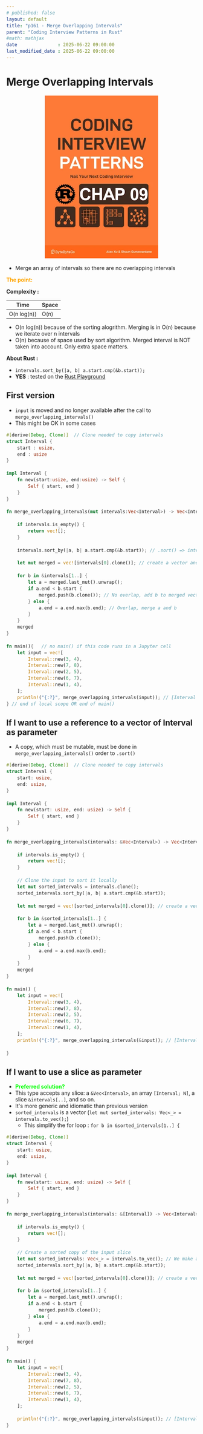 ```yaml
---
# published: false
layout: default
title: "p161 - Merge Overlapping Intervals"
parent: "Coding Interview Patterns in Rust"
#math: mathjax
date               : 2025-06-22 09:00:00
last_modified_date : 2025-06-22 09:00:00
---
```


# Merge Overlapping Intervals

<div align="center">
<img src="../assets/chap_09.webp" alt="" width="300" loading="lazy"/>
</div>

* Merge an array of intervals so there are no overlapping intervals


<span style="color:orange"><b>The point:</b></span>


**Complexity :**

| Time               | Space |
|--------------------|-------|
| O(n log(n))        | O(n)  |

* O(n log(n)) because of the sorting alogrithm. Merging is in O(n) because we iterate over n intervals
* O(n) because of space used by sort algorithm. Merged interval is NOT taken into account. Only extra space matters. 

**About Rust :**
* `intervals.sort_by(|a, b| a.start.cmp(&b.start));`
* **YES** : tested on the [Rust Playground](https://play.rust-lang.org/)

<!-- 
<span style="color:red"><b>TODO : </b></span> 
* Add comments in the source code        
 -->

<!-- * <span style="color:lime"><b>Preferred solution?</b></span>      -->


## First version
* `input` is moved and no longer available after the call to `merge_overlapping_intervals()`
* This might be OK in some cases


```rust
#[derive(Debug, Clone)]  // Clone needed to copy intervals
struct Interval {
    start : usize,
    end : usize
}

impl Interval {
    fn new(start:usize, end:usize) -> Self {
        Self { start, end }
    }
}

fn merge_overlapping_intervals(mut intervals:Vec<Interval>) -> Vec<Interval>{

    if intervals.is_empty() {
        return vec![];
    }

    intervals.sort_by(|a, b| a.start.cmp(&b.start)); // .sort() => intervals parameter must be mut
    
    let mut merged = vec![intervals[0].clone()]; // create a vector and fill it with first element of sorted_intervals
        
    for b in &intervals[1..] {
        let a = merged.last_mut().unwrap();
        if a.end < b.start {
            merged.push(b.clone()); // No overlap, add b to merged vector
        } else {
            a.end = a.end.max(b.end); // Overlap, merge a and b
        }
    }
    merged
}

fn main(){   // no main() if this code runs in a Jupyter cell 
    let input = vec![
        Interval::new(3, 4),
        Interval::new(7, 8),
        Interval::new(2, 5),
        Interval::new(6, 7),
        Interval::new(1, 4),
    ];
    println!("{:?}", merge_overlapping_intervals(input)); // [Interval { start: 1, end: 5 }, Interval { start: 6, end: 8 }]
} // end of local scope OR end of main()       
```

## If I want to use a reference to a vector of Interval as parameter
* A copy, which must be mutable, must be done in `merge_overlapping_intervals()` order to ``.sort()``


```rust
#[derive(Debug, Clone)]  // Clone needed to copy intervals
struct Interval {
    start: usize,
    end: usize,
}

impl Interval {
    fn new(start: usize, end: usize) -> Self {
        Self { start, end }
    }
}

fn merge_overlapping_intervals(intervals: &Vec<Interval>) -> Vec<Interval> {
    
    if intervals.is_empty() {
        return vec![];
    }

    // Clone the input to sort it locally
    let mut sorted_intervals = intervals.clone();
    sorted_intervals.sort_by(|a, b| a.start.cmp(&b.start));

    let mut merged = vec![sorted_intervals[0].clone()]; // create a vector and fill it with first element of sorted_intervals

    for b in &sorted_intervals[1..] {
        let a = merged.last_mut().unwrap();
        if a.end < b.start {
            merged.push(b.clone());
        } else {
            a.end = a.end.max(b.end);
        }
    }
    merged
}

fn main() {
    let input = vec![
        Interval::new(3, 4),
        Interval::new(7, 8),
        Interval::new(2, 5),
        Interval::new(6, 7),
        Interval::new(1, 4),
    ];
    println!("{:?}", merge_overlapping_intervals(&input)); // [Interval { start: 1, end: 5 }, Interval { start: 6, end: 8 }]

}

```

## If I want to use a slice as parameter

* <span style="color:lime"><b>Preferred solution?</b></span> 
* This type accepts any slice: a ``&Vec<Interval>``, an array ``[Interval; N]``, a slice ``&intervals[..]``, and so on.
* It's more generic and idiomatic than previous version
* `sorted_intervals` is a vector (`let mut sorted_intervals: Vec<_> = intervals.to_vec();`)
    * This simplify the for loop : `for b in &sorted_intervals[1..] {`


```rust
#[derive(Debug, Clone)]
struct Interval {
    start: usize,
    end: usize,
}

impl Interval {
    fn new(start: usize, end: usize) -> Self {
        Self { start, end }
    }
}

fn merge_overlapping_intervals(intervals: &[Interval]) -> Vec<Interval> {
    
    if intervals.is_empty() {
        return vec![];
    }

    // Create a sorted copy of the input slice
    let mut sorted_intervals: Vec<_> = intervals.to_vec(); // We make a single copy of the entire vector at this point. No need to reclone intervals elsewhere."
    sorted_intervals.sort_by(|a, b| a.start.cmp(&b.start));

    let mut merged = vec![sorted_intervals[0].clone()]; // create a vector and fill it with first element of sorted_intervals

    for b in &sorted_intervals[1..] {
        let a = merged.last_mut().unwrap();
        if a.end < b.start {
            merged.push(b.clone());
        } else {
            a.end = a.end.max(b.end);
        }
    }
    merged
}

fn main() {
    let input = vec![
        Interval::new(3, 4),
        Interval::new(7, 8),
        Interval::new(2, 5),
        Interval::new(6, 7),
        Interval::new(1, 4),
    ];

    println!("{:?}", merge_overlapping_intervals(&input)); // [Interval { start: 1, end: 5 }, Interval { start: 6, end: 8 }]
}

```
